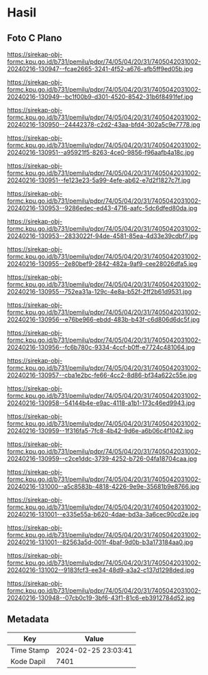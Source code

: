 # Hasil

## Foto C Plano

https://sirekap-obj-formc.kpu.go.id/b731/pemilu/pdpr/74/05/04/20/31/7405042031002-20240216-130947--fcae2665-3241-4f52-a676-afb5ff9ed05b.jpg

https://sirekap-obj-formc.kpu.go.id/b731/pemilu/pdpr/74/05/04/20/31/7405042031002-20240216-130949--bc1f00b9-d301-4520-8542-31b6f8491fef.jpg

https://sirekap-obj-formc.kpu.go.id/b731/pemilu/pdpr/74/05/04/20/31/7405042031002-20240216-130950--24442378-c2d2-43aa-bfd4-302a5c9e7778.jpg

https://sirekap-obj-formc.kpu.go.id/b731/pemilu/pdpr/74/05/04/20/31/7405042031002-20240216-130951--a95921f5-8263-4ce0-9856-f96aafb4a18c.jpg

https://sirekap-obj-formc.kpu.go.id/b731/pemilu/pdpr/74/05/04/20/31/7405042031002-20240216-130951--fe123e23-5a99-4efe-ab62-e7d2f1827c7f.jpg

https://sirekap-obj-formc.kpu.go.id/b731/pemilu/pdpr/74/05/04/20/31/7405042031002-20240216-130953--9286edec-ed43-4716-aafc-5dc6dfed80da.jpg

https://sirekap-obj-formc.kpu.go.id/b731/pemilu/pdpr/74/05/04/20/31/7405042031002-20240216-130953--2833022f-94de-4581-85ea-4d33e39cdbf7.jpg

https://sirekap-obj-formc.kpu.go.id/b731/pemilu/pdpr/74/05/04/20/31/7405042031002-20240216-130955--2e80bef9-2842-482a-9af9-cee28026dfa5.jpg

https://sirekap-obj-formc.kpu.go.id/b731/pemilu/pdpr/74/05/04/20/31/7405042031002-20240216-130955--752ea31a-129c-4e8a-b52f-2ff2b61d9531.jpg

https://sirekap-obj-formc.kpu.go.id/b731/pemilu/pdpr/74/05/04/20/31/7405042031002-20240216-130956--e76be966-ebdd-483b-b43f-c6d806d6dc5f.jpg

https://sirekap-obj-formc.kpu.go.id/b731/pemilu/pdpr/74/05/04/20/31/7405042031002-20240216-130956--fc6b780c-9334-4ccf-b0ff-e7724c481064.jpg

https://sirekap-obj-formc.kpu.go.id/b731/pemilu/pdpr/74/05/04/20/31/7405042031002-20240216-130957--cba1e2bc-fe66-4cc2-8d86-bf34a622c55e.jpg

https://sirekap-obj-formc.kpu.go.id/b731/pemilu/pdpr/74/05/04/20/31/7405042031002-20240216-130958--54144b4e-e9ac-4118-a1b1-173c46ed9943.jpg

https://sirekap-obj-formc.kpu.go.id/b731/pemilu/pdpr/74/05/04/20/31/7405042031002-20240216-130959--1f316fa5-7fc8-4b42-9d6e-a6b06c4f1042.jpg

https://sirekap-obj-formc.kpu.go.id/b731/pemilu/pdpr/74/05/04/20/31/7405042031002-20240216-130959--c2ce1ddc-3739-4252-b726-04fa18704caa.jpg

https://sirekap-obj-formc.kpu.go.id/b731/pemilu/pdpr/74/05/04/20/31/7405042031002-20240216-131000--a5c8583b-4818-4226-9e9e-35681b9e8766.jpg

https://sirekap-obj-formc.kpu.go.id/b731/pemilu/pdpr/74/05/04/20/31/7405042031002-20240216-131001--e335e55a-b620-4dae-bd3a-3a6cec90cd2e.jpg

https://sirekap-obj-formc.kpu.go.id/b731/pemilu/pdpr/74/05/04/20/31/7405042031002-20240216-131001--82563a5d-001f-4baf-9d0b-b3a173184aa0.jpg

https://sirekap-obj-formc.kpu.go.id/b731/pemilu/pdpr/74/05/04/20/31/7405042031002-20240216-131002--9183fcf3-ee34-48d9-a3a2-c137d1298ded.jpg

https://sirekap-obj-formc.kpu.go.id/b731/pemilu/pdpr/74/05/04/20/31/7405042031002-20240216-130948--07cb0c19-3bf6-43f1-81c6-eb3912784d52.jpg


## Metadata

| Key        | Value               |
| ---------- | ------------------- |
| Time Stamp | 2024-02-25 23:03:41 |
| Kode Dapil | 7401                |



